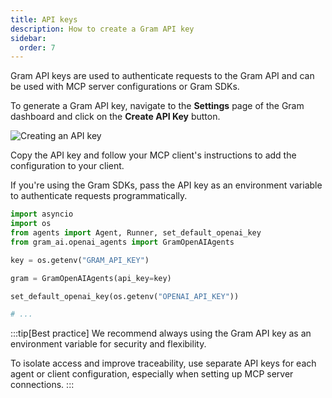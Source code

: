 ```yaml
---
title: API keys
description: How to create a Gram API key
sidebar:
  order: 7
---
```


Gram API keys are used to authenticate requests to the Gram API and can be used with MCP server configurations or Gram SDKs.

To generate a Gram API key, navigate to the **Settings** page of the Gram dashboard and click on the **Create API Key** button.

![Creating an API key](/img/concepts/api-keys/adding-api-key.png)

Copy the API key and follow your MCP client's instructions to add the configuration to your client.  

If you're using the Gram SDKs, pass the API key as an environment variable to authenticate requests programmatically.

```py title="openai-agents-example.py" {6}
import asyncio
import os
from agents import Agent, Runner, set_default_openai_key
from gram_ai.openai_agents import GramOpenAIAgents

key = os.getenv("GRAM_API_KEY")

gram = GramOpenAIAgents(api_key=key)

set_default_openai_key(os.getenv("OPENAI_API_KEY"))

# ...
```

:::tip[Best practice]
We recommend always using the Gram API key as an environment variable for security and flexibility.

To isolate access and improve traceability, use separate API keys for each agent or client configuration, especially when setting up MCP server connections.
:::
